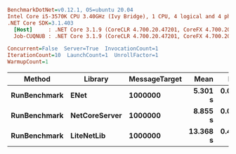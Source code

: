 ``` ini

BenchmarkDotNet=v0.12.1, OS=ubuntu 20.04
Intel Core i5-3570K CPU 3.40GHz (Ivy Bridge), 1 CPU, 4 logical and 4 physical cores
.NET Core SDK=3.1.403
  [Host]     : .NET Core 3.1.9 (CoreCLR 4.700.20.47201, CoreFX 4.700.20.47203), X64 RyuJIT
  Job-CUQNUB : .NET Core 3.1.9 (CoreCLR 4.700.20.47201, CoreFX 4.700.20.47203), X64 RyuJIT

Concurrent=False  Server=True  InvocationCount=1  
IterationCount=10  LaunchCount=1  UnrollFactor=1  
WarmupCount=1  

```
|       Method |       Library | MessageTarget |     Mean |    Error |   StdDev |
|------------- |-------------- |-------------- |---------:|---------:|---------:|
| **RunBenchmark** |          **ENet** |       **1000000** |  **5.301 s** | **0.0580 s** | **0.0345 s** |
| **RunBenchmark** | **NetCoreServer** |       **1000000** |  **8.855 s** | **0.0239 s** | **0.0158 s** |
| **RunBenchmark** |    **LiteNetLib** |       **1000000** | **13.368 s** | **0.4677 s** | **0.3094 s** |
